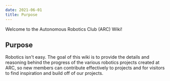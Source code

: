 ```yaml
---
date: 2021-06-01
title: Purpose 
---
```


Welcome to the Autonomous Robotics Club (ARC) Wiki!

## Purpose

Robotics isn't easy. The goal of this wiki is to provide the details and reasoning behind the progress of the various robotics projects created at ARC, so new members can contribute effectively to projects and for visitors to find inspiration and build off of our projects.

